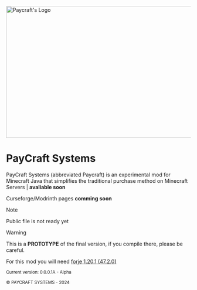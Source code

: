<div><picture><img height="360" width="640" title="Paycraft's Logo" src="https://github.com/b0rrajo/PayCraft-Systems/blob/master/data/paycraft/resources/img/Paycraft.png" /></picture></div>

# PayCraft Systems
PayCraft Systems (abbreviated Paycraft) is an experimental mod for Minecraft Java that simplifies the traditional purchase method on Minecraft Servers | **avaliable soon**

Curseforge/Modrinth pages **comming soon**

>[!NOTE]
> Public file is not ready yet

> [!WARNING]
> This is a **PROTOTYPE** of the final version, if you compile there, please be careful.
> 
> For this mod you will need [forje 1.20.1 (47.2.0)](https://files.minecraftforge.net/net/minecraftforge/forge/index_1.20.1.html)

<sub>Current version: 0.0.0.1A - Alpha</sub>

<sub>©️ PAYCRAFT SYSTEMS - 2024</sub>
